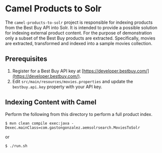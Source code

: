 Camel Products to Solr
======================

The `camel-products-to-solr` project is responsible for indexing products from the Best Buy API into Solr. It is
intended to provide a possible solution for indexing external product content. For the purpose of demonstration only
a subset of the Best Buy products are extracted. Specifically, movies are extracted, transformed and indexed into
a sample movies collection.

Prerequisites 
-------------

1. Register for a Best Buy API key at [https://developer.bestbuy.com/](https://developer.bestbuy.com/).
2. Edit `src/main/resources/movies.properties` and update the `bestbuy.api.key` property with your API key.

Indexing Content with Camel
---------------------------

Perform the following from this directory to perform a full product index.

    $ mvn clean compile exec:java -Dexec.mainClass=com.gastongonzalez.aemsolrsearch.MoviesToSolr

or

    $ ./run.sh
